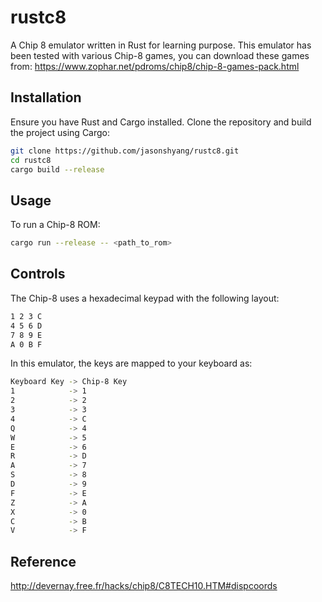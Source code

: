 # rustc8
A Chip 8 emulator written in Rust for learning purpose. 
This emulator has been tested with various Chip-8 games, you can download these games from:
https://www.zophar.net/pdroms/chip8/chip-8-games-pack.html

## Installation
Ensure you have Rust and Cargo installed. Clone the repository and build the project using Cargo:

```sh
git clone https://github.com/jasonshyang/rustc8.git
cd rustc8
cargo build --release
```

## Usage
To run a Chip-8 ROM:

```sh
cargo run --release -- <path_to_rom>
```

## Controls
The Chip-8 uses a hexadecimal keypad with the following layout:

```sh
1 2 3 C
4 5 6 D
7 8 9 E
A 0 B F
```

In this emulator, the keys are mapped to your keyboard as:

```sh
Keyboard Key -> Chip-8 Key
1            -> 1
2            -> 2
3            -> 3
4            -> C
Q            -> 4
W            -> 5
E            -> 6
R            -> D
A            -> 7
S            -> 8
D            -> 9
F            -> E
Z            -> A
X            -> 0
C            -> B
V            -> F
```

## Reference
http://devernay.free.fr/hacks/chip8/C8TECH10.HTM#dispcoords
